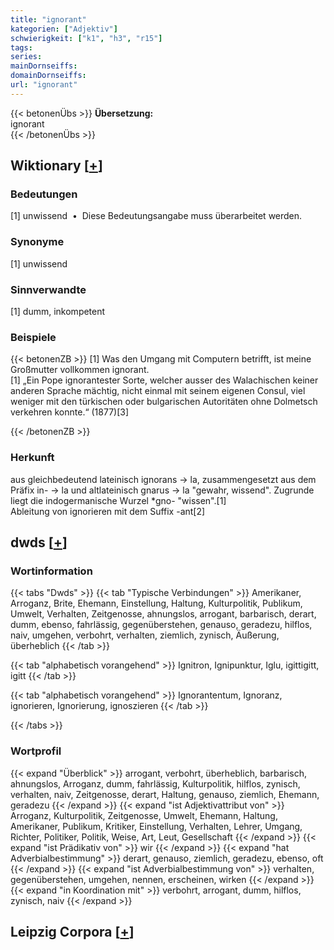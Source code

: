 ```yaml
---
title: "ignorant"
kategorien: ["Adjektiv"]
schwierigkeit: ["k1", "h3", "r15"]
tags:
series:
mainDornseiffs:
domainDornseiffs:
url: "ignorant"
---
```


{{< betonenÜbs >}}
**Übersetzung:**  
ignorant  
{{< /betonenÜbs >}}

## Wiktionary [[+](https://de.wiktionary.org/wiki/ignorant)]

### Bedeutungen
[1] unwissend  •  Diese Bedeutungsangabe muss überarbeitet werden.  

### Synonyme
[1] unwissend  

### Sinnverwandte
[1] dumm, inkompetent  

### Beispiele
{{< betonenZB >}}
[1] Was den Umgang mit Computern betrifft, ist meine Großmutter vollkommen ignorant.  
[1] „Ein Pope ignorantester Sorte, welcher ausser des Walachischen keiner anderen Sprache mächtig, nicht einmal mit seinem eigenen Consul, viel weniger mit den türkischen oder bulgarischen Autoritäten ohne Dolmetsch verkehren konnte.“ (1877)[3]  

{{< /betonenZB >}}
### Herkunft
aus gleichbedeutend lateinisch ignorans → la, zusammengesetzt aus dem Präfix in- → la und altlateinisch gnarus → la "gewahr, wissend". Zugrunde liegt die indogermanische Wurzel *gno- "wissen".[1]  
Ableitung von ignorieren mit dem Suffix -ant[2]  



## dwds [[+](https://www.dwds.de/wb/ignorant)]

### Wortinformation
{{< tabs "Dwds" >}}
{{< tab "Typische Verbindungen" >}}
Amerikaner, Arroganz, Brite, Ehemann, Einstellung, Haltung, Kulturpolitik, Publikum, Umwelt, Verhalten, Zeitgenosse, ahnungslos, arrogant, barbarisch, derart, dumm, ebenso, fahrlässig, gegenüberstehen, genauso, geradezu, hilflos, naiv, umgehen, verbohrt, verhalten, ziemlich, zynisch, Äußerung, überheblich
{{< /tab >}}

{{< tab "alphabetisch vorangehend" >}}
Ignitron, Ignipunktur, Iglu, igittigitt, igitt
{{< /tab >}}

{{< tab "alphabetisch vorangehend" >}}
Ignorantentum, Ignoranz, ignorieren, Ignorierung, ignoszieren
{{< /tab >}}

{{< /tabs >}}

### Wortprofil
{{< expand "Überblick" >}} arrogant, verbohrt, überheblich, barbarisch, ahnungslos, Arroganz, dumm, fahrlässig, Kulturpolitik, hilflos, zynisch, verhalten, naiv, Zeitgenosse, derart, Haltung, genauso, ziemlich, Ehemann, geradezu {{< /expand >}}
{{< expand "ist Adjektivattribut von" >}} Arroganz, Kulturpolitik, Zeitgenosse, Umwelt, Ehemann, Haltung, Amerikaner, Publikum, Kritiker, Einstellung, Verhalten, Lehrer, Umgang, Richter, Politiker, Politik, Weise, Art, Leut, Gesellschaft {{< /expand >}}
{{< expand "ist Prädikativ von" >}} wir {{< /expand >}}
{{< expand "hat Adverbialbestimmung" >}} derart, genauso, ziemlich, geradezu, ebenso, oft {{< /expand >}}
{{< expand "ist Adverbialbestimmung von" >}} verhalten, gegenüberstehen, umgehen, nennen, erscheinen, wirken {{< /expand >}}
{{< expand "in Koordination mit" >}} verbohrt, arrogant, dumm, hilflos, zynisch, naiv {{< /expand >}}

## Leipzig Corpora [[+](https://corpora.uni-leipzig.de/en/res?word=ignorant&corpusId=deu_newscrawl-public_2018)]

